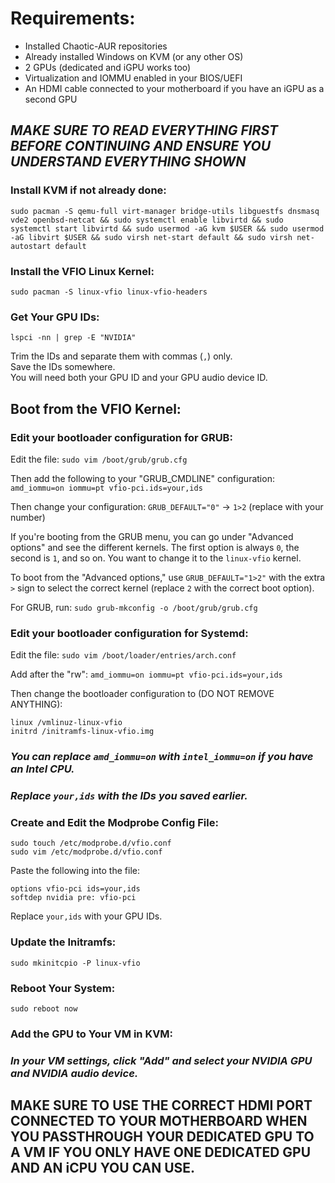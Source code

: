 # Requirements:

- Installed Chaotic-AUR repositories  
- Already installed Windows on KVM (or any other OS)  
- 2 GPUs (dedicated and iGPU works too)  
- Virtualization and IOMMU enabled in your BIOS/UEFI  
- An HDMI cable connected to your motherboard if you have an iGPU as a second GPU  

## *MAKE SURE TO READ EVERYTHING FIRST BEFORE CONTINUING AND ENSURE YOU UNDERSTAND EVERYTHING SHOWN*

### Install KVM if not already done:
`sudo pacman -S qemu-full virt-manager bridge-utils libguestfs dnsmasq vde2 openbsd-netcat && sudo systemctl enable libvirtd && sudo systemctl start libvirtd && sudo usermod -aG kvm $USER && sudo usermod -aG libvirt $USER && sudo virsh net-start default && sudo virsh net-autostart default`

### Install the VFIO Linux Kernel: 
`sudo pacman -S linux-vfio linux-vfio-headers`

### Get Your GPU IDs: 
`lspci -nn | grep -E "NVIDIA"`

Trim the IDs and separate them with commas (`,`) only.  
Save the IDs somewhere.  
You will need both your GPU ID and your GPU audio device ID.

## Boot from the VFIO Kernel:

### Edit your bootloader configuration for GRUB:
Edit the file: `sudo vim /boot/grub/grub.cfg`

Then add the following to your "GRUB_CMDLINE" configuration: 
`amd_iommu=on iommu=pt vfio-pci.ids=your,ids`

Then change your configuration:
`GRUB_DEFAULT="0"` -> `1>2` (replace with your number)

If you're booting from the GRUB menu, you can go under "Advanced options" and see the different kernels. The first option is always `0`, the second is `1`, and so on. You want to change it to the `linux-vfio` kernel.

To boot from the "Advanced options," use `GRUB_DEFAULT="1>2"` with the extra `>` sign to select the correct kernel (replace `2` with the correct boot option).

For GRUB, run: `sudo grub-mkconfig -o /boot/grub/grub.cfg`

### Edit your bootloader configuration for Systemd:
Edit the file: `sudo vim /boot/loader/entries/arch.conf`

Add after the "rw": 
`amd_iommu=on iommu=pt vfio-pci.ids=your,ids`

Then change the bootloader configuration to (DO NOT REMOVE ANYTHING):
```
linux /vmlinuz-linux-vfio
initrd /initramfs-linux-vfio.img
```

### *You can replace `amd_iommu=on` with `intel_iommu=on` if you have an Intel CPU.*
### *Replace `your,ids` with the IDs you saved earlier.*

### Create and Edit the Modprobe Config File:
```
sudo touch /etc/modprobe.d/vfio.conf
sudo vim /etc/modprobe.d/vfio.conf
```

Paste the following into the file:
```
options vfio-pci ids=your,ids
softdep nvidia pre: vfio-pci
```

Replace `your,ids` with your GPU IDs.

### Update the Initramfs: 
`sudo mkinitcpio -P linux-vfio`

### Reboot Your System: 
`sudo reboot now`

### Add the GPU to Your VM in KVM:
### *In your VM settings, click "Add" and select your NVIDIA GPU and NVIDIA audio device.*

## **MAKE SURE TO USE THE CORRECT HDMI PORT CONNECTED TO YOUR MOTHERBOARD WHEN YOU PASSTHROUGH YOUR DEDICATED GPU TO A VM IF YOU ONLY HAVE ONE DEDICATED GPU AND AN iCPU YOU CAN USE.**
